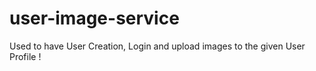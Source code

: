 # user-image-service
Used to have User Creation, Login and upload images to the given User Profile !
